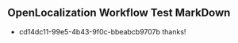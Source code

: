 ## OpenLocalization Workflow Test MarkDown
* cd14dc11-99e5-4b43-9f0c-bbeabcb9707b thanks!

<!--HONumber=Jul16_HO4-->


